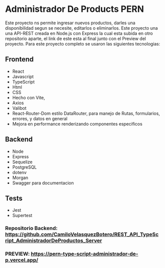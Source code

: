 # Administrador De Products PERN

Este proyecto ns permite ingresar nuevos productos, darles una disponibilidad segun se necesite, editarlos o eliminarlos. Este proyecto una una API-REST creada en Node.js con Express la cual esta subida en otro repositorio aparte, el link de este esta al final junto con el Preview del proyecto. 
Para este proyecto completo se usaron las siguientes tecnologias:

  ## Frontend
  - React
  - Javascript
  - TypeScript
  - Html
  - CSS
  - Hecho con Vite,
  - Axios
  - Valibot
  - React-Router-Dom estilo DataRouter, para manejo de Rutas, formularios, errores, y datos en general
  - Mejora en performance renderizando componentes especificos
  ## Backend
  - Node
  - Express
  - Sequelize
  - PostgreSQL
  - dotenv
  - Morgan
  - Swagger para documentacion

  ## Tests
  - Jest
  - Supertest

### Repositorio Backend: https://github.com/CamiloVelasquezBotero/REST_API_TypeScript_AdministradorDeProductos_Server

### PREVIEW: https://pern-type-script-administrador-de-p.vercel.app/